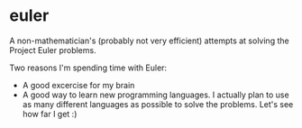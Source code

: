 euler
=====

A non-mathematician's (probably not very efficient) attempts at solving the Project Euler problems.

Two reasons I'm spending time with Euler:
- A good excercise for my brain
- A good way to learn new programming languages. I actually plan to use as many different languages as possible to solve the problems. Let's see how far I get :)
